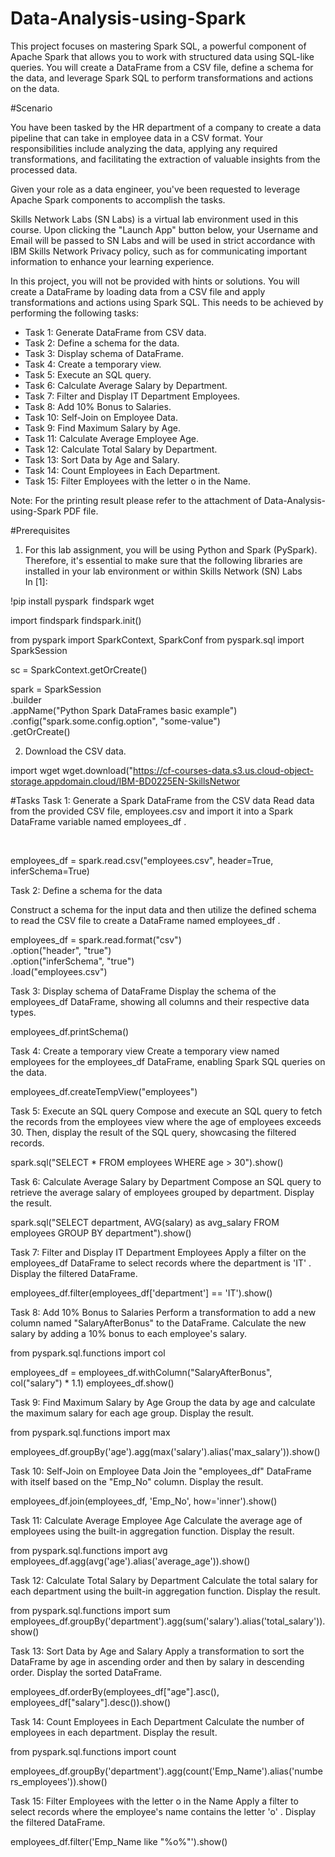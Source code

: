 # Data-Analysis-using-Spark
This project focuses on mastering Spark SQL, a powerful component of Apache Spark that allows you to work with structured data using SQL-like queries. You will create a DataFrame from a CSV file, define a schema for the data, and leverage Spark SQL to perform transformations and actions on the data.

#Scenario

You have been tasked by the HR department of a company to create a data pipeline that can take in employee data in a CSV format. Your responsibilities include analyzing the data, applying any required transformations, and facilitating the extraction of valuable insights from the processed data.

Given your role as a data engineer, you've been requested to leverage Apache Spark components to accomplish the tasks.

Skills Network Labs (SN Labs) is a virtual lab environment used in this course. Upon clicking the "Launch App" button below, your Username and Email will be passed to SN Labs and will be used in strict accordance with IBM Skills Network Privacy policy, such as for communicating important information to enhance your learning experience.

In this project, you will not be provided with hints or solutions. You will create a DataFrame by loading data from a CSV file and apply transformations and actions using Spark SQL. This needs to be achieved by performing the following tasks:

- Task 1: Generate DataFrame from CSV data.
- Task 2: Define a schema for the data.
- Task 3: Display schema of DataFrame.
- Task 4: Create a temporary view.
- Task 5: Execute an SQL query.
- Task 6: Calculate Average Salary by Department.
- Task 7: Filter and Display IT Department Employees.
- Task 8: Add 10% Bonus to Salaries.
- Task 10: Self-Join on Employee Data.
- Task 9: Find Maximum Salary by Age.
- Task 11: Calculate Average Employee Age.
- Task 12: Calculate Total Salary by Department.
- Task 13: Sort Data by Age and Salary.
- Task 14: Count Employees in Each Department.
- Task 15: Filter Employees with the letter o in the Name.
  

Note: For the printing result please refer to the attachment of Data-Analysis-using-Spark PDF file.


#Prerequisites 
1. For this lab assignment, you will be using Python and Spark (PySpark). Therefore, it's essential to make sure that the following libraries are installed in your lab environment or within Skills Network (SN) Labs
In [1]:
<!-- Installing required packages   -->
!pip install pyspark  findspark wget

import findspark
findspark.init()

<!-- PySpark is the Spark API for Python. In this lab, we use PySpark to initialize the SparkContext.  --> 
from pyspark import SparkContext, SparkConf
from pyspark.sql import SparkSession

<!-- Creating a SparkContext object-->

sc = SparkContext.getOrCreate()

 <!--Creating a SparkSession-->
 
spark = SparkSession \
 .builder \
 .appName("Python Spark DataFrames basic example") \
 .config("spark.some.config.option", "some-value") \
 .getOrCreate()

2. Download the CSV data.

<!-- Download the CSV data first into a local `employees.csv` file-->
import wget
wget.download("https://cf-courses-data.s3.us.cloud-object-storage.appdomain.cloud/IBM-BD0225EN-SkillsNetwor



#Tasks 
Task 1: Generate a Spark DataFrame from the CSV data Read data from the provided CSV file, employees.csv and import it into a Spark DataFrame variable named
employees_df .

<!-- Read data from the "emp" CSV file and import it into a DataFrame variable named "employees_df"-->  

employees_df = spark.read.csv("employees.csv", header=True, inferSchema=True)
 
Task 2: Define a schema for the data

Construct a schema for the input data and then utilize the defined schema to read the CSV file to create a DataFrame named
employees_df .

<!-- Define a Schema for the input data and read the file using the user-defined Schema-->

employees_df = spark.read.format("csv") \
 .option("header", "true") \
 .option("inferSchema", "true") \
 .load("employees.csv")
 
 Task 3: Display schema of DataFrame Display the schema of the employees_df DataFrame, showing all columns and their respective data types.

<!--Display all columns of the DataFrame, along with their respective data types-->
employees_df.printSchema()

Task 4: Create a temporary view Create a temporary view named employees for the employees_df DataFrame, enabling Spark SQL queries on the data.

<!--  Create a temporary view named "employees" for the DataFrame -->

employees_df.createTempView("employees")

Task 5: Execute an SQL query Compose and execute an SQL query to fetch the records from the employees view where the age of employees exceeds 30. Then, display the result of the SQL query, showcasing the filtered records.

<!-- SQL query to fetch solely the records from the View where the age exceeds 30-->

spark.sql("SELECT * FROM employees WHERE age > 30").show()

Task 6: Calculate Average Salary by Department Compose an SQL query to retrieve the average salary of employees grouped by department. Display the result.

<!-- SQL query to calculate the average salary of employees grouped by department-->

spark.sql("SELECT department, AVG(salary) as avg_salary FROM employees GROUP BY department").show()

Task 7: Filter and Display IT Department Employees Apply a filter on the employees_df DataFrame to select records where the department is 'IT' . Display the filtered DataFrame.

<!-- Apply a filter to select records where the department is 'IT'-->

employees_df.filter(employees_df['department'] == 'IT').show()

Task 8: Add 10% Bonus to Salaries Perform a transformation to add a new column named "SalaryAfterBonus" to the DataFrame. Calculate the new salary by adding a 10% bonus to each employee's salary.

from pyspark.sql.functions import col

<!-- Add a new column "SalaryAfterBonus" with 10% bonus added to the original salary-->
employees_df = employees_df.withColumn("SalaryAfterBonus", col("salary") * 1.1)
employees_df.show()

Task 9: Find Maximum Salary by Age Group the data by age and calculate the maximum salary for each age group. Display the result.

from pyspark.sql.functions import max
<!--Group data by age and calculate the maximum salary for each age group-->

employees_df.groupBy('age').agg(max('salary').alias('max_salary')).show()

Task 10: Self-Join on Employee Data Join the "employees_df" DataFrame with itself based on the "Emp_No" column. Display the result.

<!-- Join the DataFrame with itself based on the "Emp_No" column-->

employees_df.join(employees_df, 'Emp_No', how='inner').show()

Task 11: Calculate Average Employee Age Calculate the average age of employees using the built-in aggregation function. Display the result.

<!-- Calculate the average age of employees-->

from pyspark.sql.functions import avg
employees_df.agg(avg('age').alias('average_age')).show()

Task 12: Calculate Total Salary by Department Calculate the total salary for each department using the built-in aggregation function. Display the result.

<!-- Calculate the total salary for each department. Hint - User GroupBy and Aggregate functions-->

from pyspark.sql.functions import sum
employees_df.groupBy('department').agg(sum('salary').alias('total_salary')).show()

Task 13: Sort Data by Age and Salary Apply a transformation to sort the DataFrame by age in ascending order and then by salary in descending order. Display the sorted DataFrame.

<!-- Sort the DataFrame by age in ascending order and then by salary in descending order-->

employees_df.orderBy(employees_df["age"].asc(), employees_df["salary"].desc()).show()

Task 14: Count Employees in Each Department Calculate the number of employees in each department. Display the result.

from pyspark.sql.functions import count

<!-- Calculate the number of employees in each department-->

employees_df.groupBy('department').agg(count('Emp_Name').alias('numbers_employees')).show()

Task 15: Filter Employees with the letter o in the Name Apply a filter to select records where the employee's name contains the letter 'o' . Display the filtered DataFrame.

<!--Apply a filter to select records where the employee's name contains the letter 'o'-->

employees_df.filter('Emp_Name like "%o%"').show()
